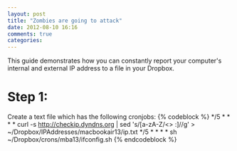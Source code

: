 ```yaml
---
layout: post
title: "Zombies are going to attack"
date: 2012-08-10 16:16
comments: true
categories: 
---
```


This guide demonstrates how you can constantly report your computer's internal 
and external IP address to a file in your Dropbox. 

Step 1:
=============
Create a text file which has the following cronjobs:
{% codeblock %}
*/5 * * * * curl -s http://checkip.dyndns.org | sed 's/[a-zA-Z/<> :]//g' > ~/Dropbox/IPAddresses/macbookair13/ip.txt
*/5 * * * * sh ~/Dropbox/crons/mba13/ifconfig.sh
{% endcodeblock %}

